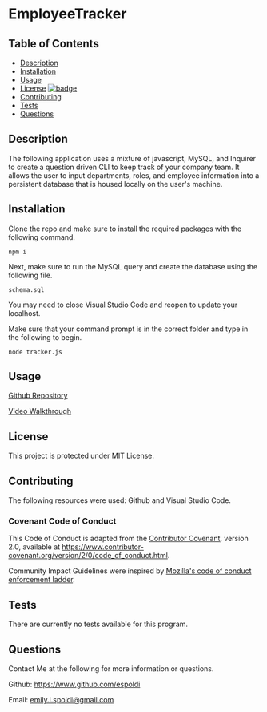 # EmployeeTracker

## Table of Contents

* [Description](#Description)
* [Installation](#Installation)
* [Usage](#Usage)
* [License](#License) [![badge](https://img.shields.io/badge/License-MIT-yellow.svg)](https://opensource.org/licenses/MIT)
* [Contributing](#Contributing)
* [Tests](#Tests)
* [Questions](#Questions)

## Description

The following application uses a mixture of javascript, MySQL, and Inquirer to create a question driven CLI to keep track of your company team. It allows the user to input departments, roles, and employee information into a persistent database that is housed locally on the user's machine.

## Installation

Clone the repo and make sure to install the required packages with the following command.

    npm i

Next, make sure to run the MySQL query and create the database using the following file.

    schema.sql

You may need to close Visual Studio Code and reopen to update your localhost. 

Make sure that your command prompt is in the correct folder and type in the following to begin.

    node tracker.js

## Usage

[Github Repository](https://github.com/espoldi/EmployeeTracker)

[Video Walkthrough](https://drive.google.com/file/d/1SDw8YymyRIts9p5YbgG9b1XCTG21VFo2/view?usp=sharing)

## License

This project is protected under MIT License.

## Contributing

The following resources were used: Github and Visual Studio Code.

### Covenant Code of Conduct

This Code of Conduct is adapted from the [Contributor Covenant][homepage],
version 2.0, available at
https://www.contributor-covenant.org/version/2/0/code_of_conduct.html.

Community Impact Guidelines were inspired by [Mozilla's code of conduct
enforcement ladder](https://github.com/mozilla/diversity).

[homepage]: https://www.contributor-covenant.org

## Tests

There are currently no tests available for this program.

## Questions

Contact Me at the following for more information or questions.

Github: https://www.github.com/espoldi

Email: emily.l.spoldi@gmail.com